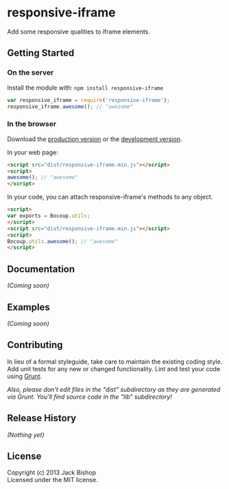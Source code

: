 # responsive-iframe

Add some responsive qualities to iframe elements.

## Getting Started
### On the server
Install the module with: `npm install responsive-iframe`

```javascript
var responsive_iframe = require('responsive-iframe');
responsive_iframe.awesome(); // "awesome"
```

### In the browser
Download the [production version][min] or the [development version][max].

[min]: https://raw.github.com/jack/responsive-iframe/master/dist/responsive-iframe.min.js
[max]: https://raw.github.com/jack/responsive-iframe/master/dist/responsive-iframe.js

In your web page:

```html
<script src="dist/responsive-iframe.min.js"></script>
<script>
awesome(); // "awesome"
</script>
```

In your code, you can attach responsive-iframe's methods to any object.

```html
<script>
var exports = Bocoup.utils;
</script>
<script src="dist/responsive-iframe.min.js"></script>
<script>
Bocoup.utils.awesome(); // "awesome"
</script>
```

## Documentation
_(Coming soon)_

## Examples
_(Coming soon)_

## Contributing
In lieu of a formal styleguide, take care to maintain the existing coding style. Add unit tests for any new or changed functionality. Lint and test your code using [Grunt](http://gruntjs.com/).

_Also, please don't edit files in the "dist" subdirectory as they are generated via Grunt. You'll find source code in the "lib" subdirectory!_

## Release History
_(Nothing yet)_

## License
Copyright (c) 2013 Jack Bishop  
Licensed under the MIT license.
